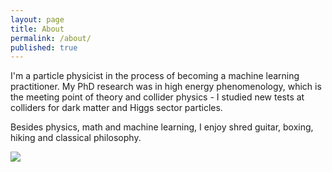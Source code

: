```yaml
---
layout: page
title: About
permalink: /about/
published: true
---
```



I'm a particle physicist in the process of becoming a machine learning practitioner. My PhD research was in high energy phenomenology, which is the meeting point of theory and collider physics - I studied new tests at colliders for dark matter and Higgs sector particles. 

Besides physics, math and machine learning, I enjoy shred guitar, boxing, hiking and classical philosophy.

![]({{site.baseurl}}/gitprofile.jpg)
